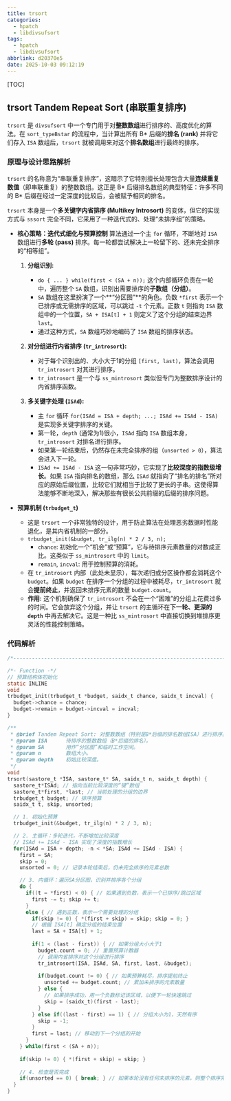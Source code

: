 ```yaml
---
title: trsort
categories:
  - hpatch
  - libdivsufsort
tags:
  - hpatch
  - libdivsufsort
abbrlink: d20370e5
date: 2025-10-03 09:12:19
---
```

<meta name="referrer" content="no-referrer" />

[TOC]

## trsort **Tandem Repeat Sort (串联重复排序)**

`trsort` 是 `divsufsort` 中一个专门用于对**整数数组**进行排序的、高度优化的算法。在 `sort_typeBstar` 的流程中，当计算出所有 B\* 后缀的**排名 (rank)** 并将它们存入 `ISA` 数组后，`trsort` 就被调用来对这个**排名数组**进行最终的排序。

### **原理与设计思路解析**

`trsort` 的名称意为“串联重复排序”，这暗示了它特别擅长处理包含大量**连续重复数值**（即串联重复）的整数数组。这正是 B\* 后缀排名数组的典型特征：许多不同的 B\* 后缀在经过一定深度的比较后，会被赋予相同的排名。

`trsort` 本身是一个**多关键字内省排序 (Multikey Introsort)** 的变体，但它的实现方式与 `sssort` 完全不同，它采用了一种迭代式的、处理“未排序组”的策略。

*   **核心策略：迭代式细化与预算控制**
    算法通过一个主 `for` 循环，不断地对 `ISA` 数组进行**多轮 (pass)** 排序。每一轮都尝试解决上一轮留下的、还未完全排序的“相等组”。

    1.  **分组识别:**
        *   `do { ... } while(first < (SA + n));` 这个内部循环负责在一轮中，遍历整个 `SA` 数组，识别出需要排序的**子数组（分组）**。
        *   `SA` 数组在这里扮演了一个**“分区图”**的角色。负数 `*first` 表示一个已排序或无需排序的区域，可以跳过 `-t` 个元素。正数 `t` 则指向 `ISA` 数组中的一个位置，`SA + ISA[t] + 1` 则定义了这个分组的结束边界 `last`。
        *   通过这种方式，`SA` 数组巧妙地编码了 `ISA` 数组的排序状态。

    2.  **对分组进行内省排序 (`tr_introsort`):**
        *   对于每个识别出的、大小大于1的分组 `[first, last)`，算法会调用 `tr_introsort` 对其进行排序。
        *   `tr_introsort` 是一个与 `ss_mintrosort` 类似但专门为整数排序设计的内省排序函数。

    3.  **多关键字处理 (`ISAd`):**
        *   主 `for` 循环 `for(ISAd = ISA + depth; ...; ISAd += ISAd - ISA)` 是实现多关键字排序的关键。
        *   第一轮，`depth` (通常为1)很小，`ISAd` 指向 `ISA` 数组本身，`tr_introsort` 对排名进行排序。
        *   如果第一轮结束后，仍然存在未完全排序的组（`unsorted > 0`），算法会进入下一轮。
        *   `ISAd += ISAd - ISA` 这一句非常巧妙，它实现了**比较深度的指数级增长**。如果 `ISA` 指向排名的数组，那么 `ISAd` 就指向了“排名的排名”所对应的原始后缀位置，比较它们就相当于比较了更长的子串。这使得算法能够不断地深入，解决那些有很长公共前缀的后缀的排序问题。

*   **预算机制 (`trbudget_t`)**
    *   这是 `trsort` 一个非常独特的设计，用于防止算法在处理恶劣数据时性能退化，是其内省机制的一部分。
    *   `trbudget_init(&budget, tr_ilg(n) * 2 / 3, n);`
        *   `chance`: 初始化一个“机会”或“预算”，它与待排序元素数量的对数成正比。这类似于 `ss_mintrosort` 中的 `limit`。
        *   `remain`, `incval`: 用于控制预算的消耗。
    *   在 `tr_introsort` 内部（此处未显示），每次递归或分区操作都会消耗这个 `budget`。如果 `budget` 在排序一个分组的过程中被耗尽，`tr_introsort` 就会**提前终止**，并返回未排序元素的数量 `budget.count`。
    *   **作用:** 这个机制确保了 `tr_introsort` 不会在一个“困难”的分组上花费过多的时间。它会放弃这个分组，并让 `trsort` 的主循环在**下一轮、更深的 `depth`** 中再去解决它。这是一种比 `ss_mintrosort` 中直接切换到堆排序更灵活的性能控制策略。

### **代码解析**

```c
/*---------------------------------------------------------------------------*/

/*- Function -*/
// 预算结构体初始化
static INLINE
void
trbudget_init(trbudget_t *budget, saidx_t chance, saidx_t incval) {
  budget->chance = chance;
  budget->remain = budget->incval = incval;
}

/**
 * @brief Tandem Repeat Sort: 对整数数组（特别是B*后缀的排名数组ISA）进行排序。
 * @param ISA      待排序的整数数组（B*后缀的排名）。
 * @param SA       用作“分区图”和临时工作空间。
 * @param n        数组大小。
 * @param depth    初始比较深度。
 */
void
trsort(sastore_t *ISA, sastore_t* SA, saidx_t n, saidx_t depth) {
  sastore_t*ISAd; // 指向当前比较深度的“键”数组
  sastore_t*first, *last; // 当前处理的分组的边界
  trbudget_t budget; // 排序预算
  saidx_t t, skip, unsorted;

  // 1. 初始化预算
  trbudget_init(&budget, tr_ilg(n) * 2 / 3, n);

  // 2. 主循环：多轮迭代，不断增加比较深度
  // ISAd += ISAd - ISA 实现了深度的指数增长
  for(ISAd = ISA + depth; -n < *SA; ISAd += ISAd - ISA) {
    first = SA;
    skip = 0;
    unsorted = 0; // 记录本轮结束后，仍未完全排序的元素总数

    // 3. 内循环：遍历SA分区图，识别并排序各个分组
    do {
      if((t = *first) < 0) { // 如果遇到负数，表示一个已排序/跳过区域
        first -= t; skip += t; 
      }
      else { // 遇到正数，表示一个需要处理的分组
        if(skip != 0) { *(first + skip) = skip; skip = 0; }
        // 根据 ISA[t] 确定分组的结束位置
        last = SA + ISA[t] + 1;
        
        if(1 < (last - first)) { // 如果分组大小大于1
          budget.count = 0; // 重置预算计数器
          // 调用内省排序对这个分组进行排序
          tr_introsort(ISA, ISAd, SA, first, last, &budget);
          
          if(budget.count != 0) { // 如果预算耗尽，排序提前终止
            unsorted += budget.count; // 累加未排序的元素数量
          } else { 
            // 如果排序成功，用一个负数标记该区域，以便下一轮快速跳过
            skip = (saidx_t)(first - last); 
          }
        } else if((last - first) == 1) { // 分组大小为1，天然有序
          skip = -1;
        }
        first = last; // 移动到下一个分组的开始
      }
    } while(first < (SA + n));
    
    if(skip != 0) { *(first + skip) = skip; }
    
    // 4. 检查是否完成
    if(unsorted == 0) { break; } // 如果本轮没有任何未排序的元素，则整个排序完成
  }
}
``````